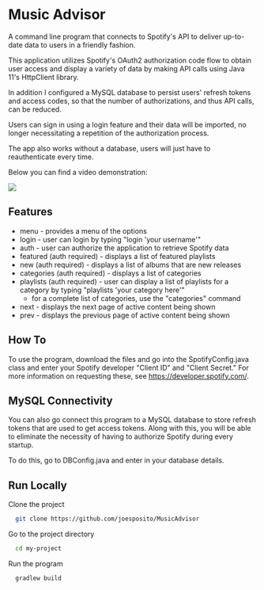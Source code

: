 
# Music Advisor

A command line program that connects to Spotify's API to deliver up-to-date data to users in a friendly fashion.

This application utilizes Spotify's OAuth2 authorization code flow to obtain user access and display a variety of data by making API calls using Java 11's HttpClient library.

In addition I configured a MySQL database to persist users' refresh tokens and access codes, so that the number of authorizations, and thus API calls, can be reduced.

Users can sign in using a login feature and their data will be imported, no longer necessitating a repetition of the authorization process. 

The app also works without a database, users will just have to reauthenticate every time.

Below you can find a video demonstration:

![](https://github.com/joesposito/MusicAdvisor/blob/master/MusicAdvisorGIF.gif)

## Features
- menu - provides a menu of the options
- login - user can login by typing "login 'your username'"
- auth - user can authorize the application to retrieve Spotify data
- featured (auth required) - displays a list of featured playlists
- new (auth required) - displays a list of albums that are new releases
- categories (auth required) - displays a list of categories
- playlists (auth required) - user can display a list of playlists for a category by typing "playlists 'your category here'"
    - for a complete list of categories, use the "categories" command
- next - displays the next page of active content being shown
- prev - displays the previous page of active content being shown

## How To
To use the program, download the files and go into the SpotifyConfig.java class and enter your Spotify developer "Client ID" and "Client Secret." For more information on requesting these, see https://developer.spotify.com/.

## MySQL Connectivity
You can also go connect this program to a MySQL database to store refresh tokens that are used to get access tokens. Along with this, you will be able to eliminate the necessity of having to authorize Spotify during every startup.

To do this, go to DBConfig.java and enter in your database details.
## Run Locally

Clone the project

```bash
  git clone https://github.com/joesposito/MusicAdvisor
```

Go to the project directory

```bash
  cd my-project
```

Run the program

```bash
  gradlew build
```

